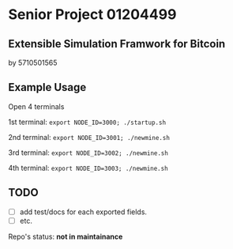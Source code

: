# Senior Project 01204499

## Extensible Simulation Framwork for Bitcoin
by 5710501565

## Example Usage
Open 4 terminals

1st terminal:
```export NODE_ID=3000; ./startup.sh```

2nd terminal:
```export NODE_ID=3001; ./newmine.sh```

3rd terminal:
```export NODE_ID=3002; ./newmine.sh```

4th terminal:
```export NODE_ID=3003; ./newmine.sh```

## TODO
- [ ] add test/docs for each exported fields.
- [ ] etc.

Repo's status: **not in maintainance**
